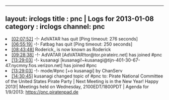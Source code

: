 
---
layout: irclogs
title : pnc | Logs for 2013-01-08
category : irclogs
channel: pnc
---
<li class="logitem"><a href="#02:07:52" name="02:07:52" class="time">[02:07:52]</a> -!- <span class="quit">AdVATAR</span> has quit [Ping timeout: 276 seconds] </li>
<li class="logitem"><a href="#06:55:19" name="06:55:19" class="time">[06:55:19]</a> -!- <span class="quit">Fatbag</span> has quit [Ping timeout: 250 seconds] </li>
<li class="logitem"><a href="#08:43:48" name="08:43:48" class="time">[08:43:48]</a> <span class="nick">Roderick_</span> is now known as <span class="nick">Roderick</span> </li>
<li class="logitem"><a href="#09:28:38" name="09:28:38" class="time">[09:28:38]</a> -!- <span class="join">AdVATAR</span> [AdVATAR!tor@tor.pirateirc.net] has joined #pnc </li>
<li class="logitem"><a href="#13:29:03" name="13:29:03" class="time">[13:29:03]</a> -!- <span class="join">kusanagi</span> [kusanagi!~kusanagi@tijn-401-30-67-47.nycmny.fios.verizon.net] has joined #pnc </li>
<li class="logitem"><a href="#13:29:03" name="13:29:03" class="time">[13:29:03]</a> -!- mode/<span class="mode">#pnc</span> [+o kusanagi] by ChanServ </li>
<li class="logitem"><a href="#14:30:45" name="14:30:45" class="time">[14:30:45]</a> <span class="topic">kusanagi</span> changed topic of <span class="topic">#pnc</span> to: Pirate National Committee of the United States Pirate Party | Next Meeting is in the New Year! Happy 2013!| Meetings held on Wednesday, 2100EDT/1800PDT | Agenda for 1/9/2013: <a href="https://pnc.piratenpad.de/PNC-1-9-13" target="_blank">https://pnc.piratenpad.de</a> </li>


